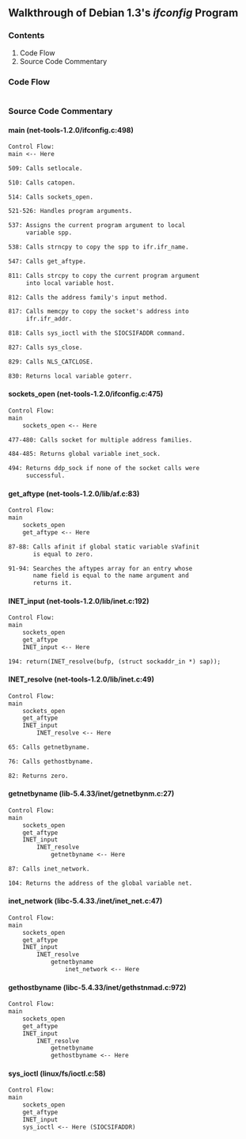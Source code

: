 ## Walkthrough of Debian 1.3's _ifconfig_ Program

### Contents

1. Code Flow
2. Source Code Commentary

### Code Flow

```txt
```

### Source Code Commentary

#### main (net-tools-1.2.0/ifconfig.c:498)

```txt
Control Flow:
main <-- Here

509: Calls setlocale.

510: Calls catopen.

514: Calls sockets_open.

521-526: Handles program arguments.

537: Assigns the current program argument to local
     variable spp.

538: Calls strncpy to copy the spp to ifr.ifr_name.

547: Calls get_aftype.

811: Calls strcpy to copy the current program argument
     into local variable host.

812: Calls the address family's input method.

817: Calls memcpy to copy the socket's address into
     ifr.ifr_addr.

818: Calls sys_ioctl with the SIOCSIFADDR command.

827: Calls sys_close.

829: Calls NLS_CATCLOSE.

830: Returns local variable goterr.
```

#### sockets\_open (net-tools-1.2.0/ifconfig.c:475)

```txt
Control Flow:
main
    sockets_open <-- Here

477-480: Calls socket for multiple address families.

484-485: Returns global variable inet_sock.

494: Returns ddp_sock if none of the socket calls were
     successful.
```

#### get\_aftype (net-tools-1.2.0/lib/af.c:83)

```txt
Control Flow:
main
    sockets_open
    get_aftype <-- Here

87-88: Calls afinit if global static variable sVafinit
       is equal to zero.

91-94: Searches the aftypes array for an entry whose
       name field is equal to the name argument and
       returns it.
```

#### INET\_input (net-tools-1.2.0/lib/inet.c:192)

```txt
Control Flow:
main
    sockets_open
    get_aftype
    INET_input <-- Here

194: return(INET_resolve(bufp, (struct sockaddr_in *) sap));
```

#### INET\_resolve (net-tools-1.2.0/lib/inet.c:49)

```txt
Control Flow:
main
    sockets_open
    get_aftype
    INET_input
        INET_resolve <-- Here

65: Calls getnetbyname.

76: Calls gethostbyname.

82: Returns zero.
```

#### getnetbyname (lib-5.4.33/inet/getnetbynm.c:27)

```txt
Control Flow:
main
    sockets_open
    get_aftype
    INET_input
        INET_resolve
            getnetbyname <-- Here

87: Calls inet_network.

104: Returns the address of the global variable net.
```

#### inet\_network (libc-5.4.33./inet/inet\_net.c:47)

```txt
Control Flow:
main
    sockets_open
    get_aftype
    INET_input
        INET_resolve
            getnetbyname
                inet_network <-- Here
```

#### gethostbyname (libc-5.4.33/inet/gethstnmad.c:972)

```txt
Control Flow:
main
    sockets_open
    get_aftype
    INET_input
        INET_resolve
            getnetbyname
            gethostbyname <-- Here
```

#### sys\_ioctl (linux/fs/ioctl.c:58)

```txt
Control Flow:
main
    sockets_open
    get_aftype
    INET_input
    sys_ioctl <-- Here (SIOCSIFADDR)
```
